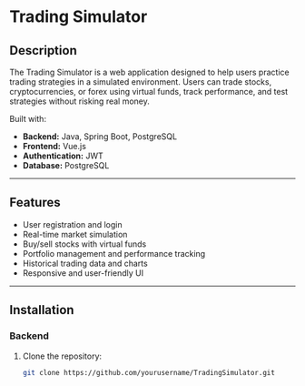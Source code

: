 # Trading Simulator

## Description
The Trading Simulator is a web application designed to help users practice trading strategies in a simulated environment. Users can trade stocks, cryptocurrencies, or forex using virtual funds, track performance, and test strategies without risking real money.

Built with:
- **Backend:** Java, Spring Boot, PostgreSQL
- **Frontend:** Vue.js
- **Authentication:** JWT
- **Database:** PostgreSQL

---

## Features
- User registration and login
- Real-time market simulation
- Buy/sell stocks with virtual funds
- Portfolio management and performance tracking
- Historical trading data and charts
- Responsive and user-friendly UI

---

## Installation

### Backend
1. Clone the repository:
   ```bash
   git clone https://github.com/yourusername/TradingSimulator.git
